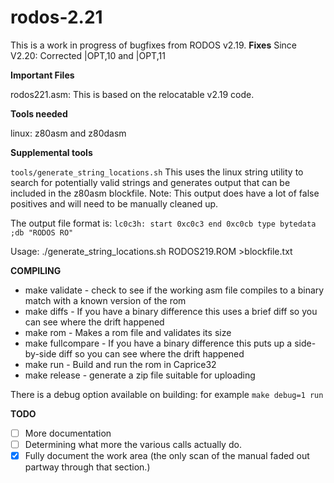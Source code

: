 # rodos-2.21
This is a work in progress of bugfixes from RODOS v2.19.
**Fixes**
Since V2.20:
    Corrected |OPT,10 and |OPT,11

**Important Files**

rodos221.asm: This is based on the relocatable v2.19 code.

**Tools needed**

linux: z80asm and z80dasm

**Supplemental tools**

`tools/generate_string_locations.sh`
This uses the linux string utility to search for potentially valid strings and generates output that can be included in the z80asm blockfile. Note: This output does have a lot of false positives and will need to be manually cleaned up.

The output file format is:
`lc0c3h: start 0xc0c3 end 0xc0cb type bytedata ;db "RODOS RO"`

Usage:
./generate_string_locations.sh RODOS219.ROM  >blockfile.txt

**COMPILING**
- make validate  - check to see if the working asm file compiles to a binary match with a known version of the rom
- make diffs - If you have a binary difference this uses a brief diff so you can see where the drift happened
- make rom - Makes a rom file and validates its size
- make fullcompare - If you have a binary difference this puts up a side-by-side diff so you can see where the drift happened
- make run - Build and run the rom in Caprice32
- make release - generate a zip file suitable for uploading

There is a debug option available on building: for example `make debug=1 run`

**TODO**
* [ ] More documentation
* [ ] Determining what more the various calls actually do.
* [X] Fully document the work area (the only scan of the manual faded out partway through that section.)

